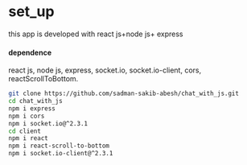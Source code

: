 <h1>set_up</h1>
this app is developed with react js+node js+ express
<h4>dependence</h4>
react js, node js, express, socket.io, socket.io-client, cors, reactScrollToBottom.

```bash
git clone https://github.com/sadman-sakib-abesh/chat_with_js.git
cd chat_with_js
npm i express
npm i cors
npm i socket.io@^2.3.1
cd client
npm i react
npm i react-scroll-to-bottom
npm i socket.io-client@^2.3.1
```

